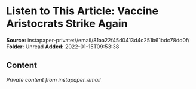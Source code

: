 # Listen to This Article: Vaccine Aristocrats Strike Again

**Source:** instapaper-private://email/81aa22f45d0413d4c251b61bdc78dd0f/
**Folder:** Unread
**Added:** 2022-01-15T09:53:38




## Content
*Private content from instapaper_email*
